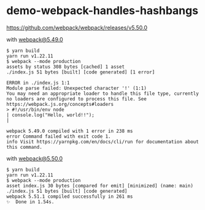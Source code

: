 # demo-webpack-handles-hashbangs

https://github.com/webpack/webpack/releases/v5.50.0

with webpack@5.49.0

```shell
$ yarn build
yarn run v1.22.11
$ webpack --mode production
assets by status 308 bytes [cached] 1 asset
./index.js 51 bytes [built] [code generated] [1 error]

ERROR in ./index.js 1:1
Module parse failed: Unexpected character '!' (1:1)
You may need an appropriate loader to handle this file type, currently no loaders are configured to process this file. See https://webpack.js.org/concepts#loaders
> #!/usr/bin/env node
| console.log("Hello, world!!");
|

webpack 5.49.0 compiled with 1 error in 238 ms
error Command failed with exit code 1.
info Visit https://yarnpkg.com/en/docs/cli/run for documentation about this command.
```

with webpack@5.50.0

```shell
$ yarn build
yarn run v1.22.11
$ webpack --mode production
asset index.js 30 bytes [compared for emit] [minimized] (name: main)
./index.js 51 bytes [built] [code generated]
webpack 5.51.1 compiled successfully in 261 ms
✨  Done in 1.54s.
```
